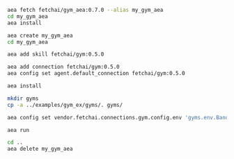 ``` bash
aea fetch fetchai/gym_aea:0.7.0 --alias my_gym_aea
cd my_gym_aea
aea install
```
``` bash
aea create my_gym_aea
cd my_gym_aea
```
``` bash
aea add skill fetchai/gym:0.5.0
```
``` bash
aea add connection fetchai/gym:0.5.0
aea config set agent.default_connection fetchai/gym:0.5.0
```
``` bash
aea install
```
``` bash
mkdir gyms
cp -a ../examples/gym_ex/gyms/. gyms/
```
``` bash
aea config set vendor.fetchai.connections.gym.config.env 'gyms.env.BanditNArmedRandom'
```
``` bash
aea run
```
``` bash
cd ..
aea delete my_gym_aea
```
